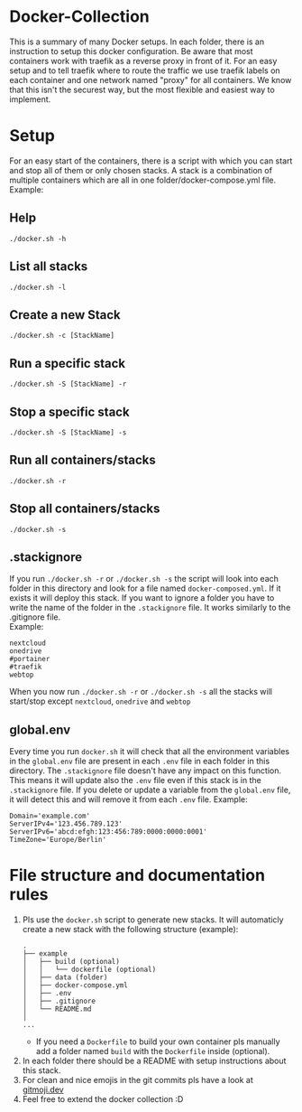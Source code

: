 # Docker-Collection

This is a summary of many Docker setups. In each folder, there is an instruction to setup this docker configuration. Be aware that most containers work with traefik as a reverse proxy in front of it. For an easy setup and to tell traefik where to route the traffic we use traefik labels on each container and one network named "proxy" for all containers. We know that this isn't the securest way, but the most flexible and easiest way to implement.

# Setup
For an easy start of the containers, there is a script with which you can start and stop all of them or only chosen stacks. A stack is a combination of multiple containers which are all in one folder/docker-compose.yml file.\
Example:
## Help
`./docker.sh -h`
## List all stacks
`./docker.sh -l`

## Create a new Stack
`./docker.sh -c [StackName]`

## Run a specific stack
`./docker.sh -S [StackName] -r`
## Stop a specific stack
`./docker.sh -S [StackName] -s`

## Run all containers/stacks
`./docker.sh -r`
## Stop all containers/stacks
`./docker.sh -s`

## .stackignore
If you run `./docker.sh -r` or `./docker.sh -s` the script will look into each folder in this directory and look for a file named `docker-composed.yml`. If it exists it will deploy this stack. If you want to ignore a folder you have to write the name of the folder in the `.stackignore` file. It works similarly to the .gitignore file.\
Example:
```
nextcloud
onedrive
#portainer
#traefik
webtop
```
When you now run `./docker.sh -r` or `./docker.sh -s` all the stacks will start/stop except `nextcloud`, `onedrive` and `webtop`
## global.env
Every time you run `docker.sh` it will check that all the environment variables in the `global.env` file are present in each `.env` file in each folder in this directory. The `.stackignore` file doesn't have any impact on this function. This means it will update also the `.env` file even if this stack is in the `.stackignore` file. If you delete or update a variable from the `global.env` file, it will detect this and will remove it from each `.env` file.
Example:
```
Domain='example.com'
ServerIPv4='123.456.789.123'
ServerIPv6='abcd:efgh:123:456:789:0000:0000:0001'
TimeZone='Europe/Berlin'
```

# File structure and documentation rules
1. Pls use the `docker.sh` script to generate new stacks. It will automaticly create a new stack with the following structure (example):
    ```
    .
    ├── example
    │   ├── build (optional)
    │   │   └── dockerfile (optional)
    │   ├── data (folder)
    │   ├── docker-compose.yml
    │   ├── .env
    │   ├── .gitignore
    │   └── README.md
    │
    ...
    ```
    - If you need a `Dockerfile` to build your own container pls manually add a folder named `build` with the `Dockerfile` inside (optional).
2. In each folder there should be a README with setup instructions about this stack. 
3. For clean and nice emojis in the git commits pls have a look at [gitmoji.dev](https://gitmoji.dev/)
4. Feel free to extend the docker collection :D
